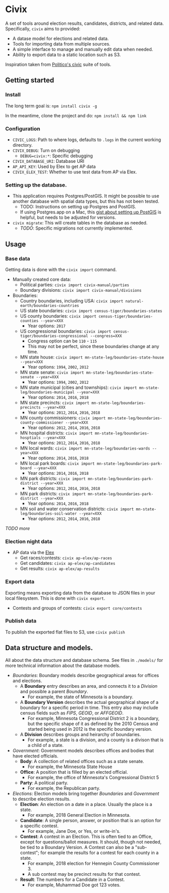 # Civix

A set of tools around election results, candidates, districts, and related data. Specifically, `civix` aims to provided:

- A datase model for elections and related data.
- Tools for importing data from multiple sources.
- A simple interface to manage and manually edit data when needed.
- Ability to export data to a static location such as S3.

Inspiration taken from [Politico's civic](https://github.com/The-Politico/politico-civic) suite of tools.

## Getting started

### Install

The long term goal is: `npm install civix -g`

In the meantime, clone the project and do: `npm install && npm link`

### Configuration

- `CIVIC_LOGS`: Path to where logs, defaults to `.logs` in the current working directory.
- `CIVIX_DEBUG`: Turn on debugging
  - `DEBUG=civix:*`: Specific debugging
- `CIVIX_DATABASE_URI`: Database URI
- `AP_API_KEY`: Used by Elex to get AP data
- `CIVIX_ELEX_TEST`: Whether to use test data from AP via Elex.

### Setting up the database.

- This application requires Postgres/PostGIS. It might be possible to use another database with spatial data types, but this has not been tested.
  - TODO: Instructions on setting up Postgres and PostGIS.
  - If using Postgres.app on a Mac, this [gist about setting up PostGIS](https://gist.github.com/joshuapowell/e209a4dac5c8187ea8ce) is helpful, but needs to be adjusted for versions.
- `civix migrate`: This will create tables in the database as needed.
  - _TODO_: Specific migrations not currently implemented.

## Usage

### Base data

Getting data is done with the `civix import` command.

- Manually created core data:
  - Political parties: `civix import civix-manual/parties`
  - Boundary divisions: `civix import civix-manual/divisions`
- Boundaries:
  - Country boundaries, including USA: `civix import natural-earth/boundaries-countries`
  - US state boundaries: `civix import census-tiger/boundaries-states`
  - US county boundaries: `civix import census-tiger/boundaries-counties --year=XXX`
    - Year options: `2017`
  - US congressional boundaries: `civix import census-tiger/boundaries-congressional --congress=XXX`
    - Congress option can be `110` - `115`
    - This may not be perfect, since these boundaries change at any time.
  - MN state house: `civix import mn-state-leg/boundaries-state-house --year=XXX`
    - Year options: `1994`, `2002`, `2012`
  - MN state senate: `civix import mn-state-leg/boundaries-state-senate --year=XXX`
    - Year options: `1994`, `2002`, `2012`
  - MN state municipal (cities and townships): `civix import mn-state-leg/boundaries-municipal --year=XXX`
    - Year options: `2014`, `2016`, `2018`
  - MN state precincts: `civix import mn-state-leg/boundaries-precincts --year=XXX`
    - Year options: `2012`, `2014`, `2016`, `2018`
  - MN county commissioners: `civix import mn-state-leg/boundaries-county-commissioner --year=XXX`
    - Year options: `2012`, `2014`, `2016`, `2018`
  - MN hospital districts: `civix import mn-state-leg/boundaries-hosptials --year=XXX`
    - Year options: `2012`, `2014`, `2016`, `2018`
  - MN local wards: `civix import mn-state-leg/boundaries-wards --year=XXX`
    - Year options: `2014`, `2016`, `2018`
  - MN local park boards: `civix import mn-state-leg/boundaries-park-board --year=XXX`
    - Year options: `2014`, `2016`, `2018`
  - MN park districts: `civix import mn-state-leg/boundaries-park-district --year=XXX`
    - Year options: `2012`, `2014`, `2016`, `2018`
  - MN park districts: `civix import mn-state-leg/boundaries-park-district --year=XXX`
    - Year options: `2014`, `2016`, `2018`
  - MN soil and water conservation districts: `civix import mn-state-leg/boundaries-soil-water --year=XXX`
    - Year options: `2012`, `2014`, `2016`, `2018`

_TODO more_

### Election night data

- AP data via the [Elex](https://github.com/newsdev/elex)
  - Get races/contests: `civix ap-elex/ap-races`
  - Get candidates: `civix ap-elex/ap-candidates`
  - Get results: `civix ap-elex/ap-results`

### Export data

Exporting means exporting data from the database to JSON files in your local filesystem. This is done with `civix export`.

- Contests and groups of contests: `civix export core/contests`

### Publish data

To publish the exported flat files to S3, use `civix publish`

## Data structure and models.

All about the data structure and database schema. See files in `./models/` for more technical information about the database models.

- _Boundaries_: Boundary models describe geographical areas for offices and elections.
  - A **Boundary** entry describes an area, and connects it to a _Division_ and possible a parent _Boundary_.
    - For example, the state of Minnesota is a boundary.
  - A **Boundary Version** describes the actual geographical shape of a boundary for a specific period in time. This entry also may include census fields such as _FIPS_, _GEOID_, or _AFFGEOID_.
    - For example, Minnesota Congressional District 2 is a boundary, but the specific shape of it as defined by the 2010 Census and started being used in 2012 is the specific boundary version.
  - A **Division** describes groups and heirarchy of boundaries.
    - For example, a state is a division, and a county is a divison that is a child of a state.
- _Government_: Government models describes offices and bodies that have elected officials.
  - **Body**: A collection of related offices such as a state senate.
    - For example, the Minnesota State House
  - **Office**: A position that is filled by an elected official.
    - For example, the office of Minnesota's Congressional District 5
  - **Party**: A political party.
    - For example, the Republican party.
- _Elections_: Election models bring together _Boundaries_ and _Government_ to describe election results.
  - **Election**: An election on a date in a place. Usually the place is a state.
    - For example, 2018 General Election in Minnesota.
  - **Candidate**: A single person, answer, or position that is an option for a specific contest.
    - For example, Jane Doe, or Yes, or write-in's.
  - **Contest**: A contest in an Election. This is often tied to an Office, except for questions/ballot measures. It should, though not needed, be tied to a Boundary Version. A Contest can also be a "sub-contest"; for example the results for a contest for each county in a state.
    - For example, 2018 election for Hennepin County Commissioner 3.
    - A sub contest may be precinct results for that contest.
  - **Result**: The numbers for a Candidate in a Contest.
    - For example, Muhammad Doe got 123 votes.
